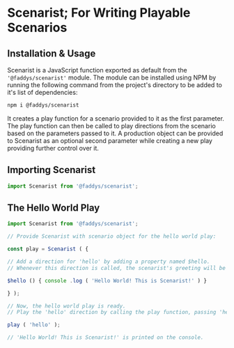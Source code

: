 # Scenarist; For Writing Playable Scenarios

## Installation & Usage

Scenarist is a JavaScript function exported as default from the `'@faddys/scenarist'` module.
The module can be installed using NPM by running the following command from the project's directory to be added to it's list of dependencies:

```bash
npm i @faddys/scenarist
```

It creates a play function for a scenario provided to it as the first parameter.
The play function can then be called to play directions from the scenario based on the parameters passed to it.
A production object can be  provided to Scenarist as an optional second parameter while creating a new play providing further control over it.

## Importing Scenarist

```js
import Scenarist from '@faddys/scenarist';
```

## The Hello World Play

```js
import Scenarist from '@faddys/scenarist';

// Provide Scenarist with scenario object for the hello world play:

const play = Scenarist ( {

// Add a direction for 'hello' by adding a property named $hello.
// Whenever this direction is called, the scenarist's greeting will be printed:

$hello () { console .log ( 'Hello World! This is Scenarist!' ) }

} );

// Now, the hello world play is ready.
// Play the 'hello' direction by calling the play function, passing 'hello' as the first parameter:

play ( 'hello' );

// 'Hello World! This is Scenarist!' is printed on the console.
```
